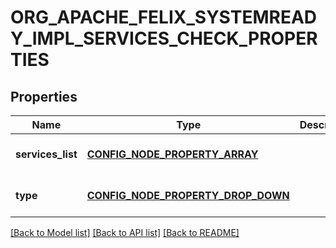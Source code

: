 # ORG_APACHE_FELIX_SYSTEMREADY_IMPL_SERVICES_CHECK_PROPERTIES

## Properties
Name | Type | Description | Notes
------------ | ------------- | ------------- | -------------
**services_list** | [**CONFIG_NODE_PROPERTY_ARRAY**](configNodePropertyArray.md) |  | [optional] [default to null]
**type** | [**CONFIG_NODE_PROPERTY_DROP_DOWN**](configNodePropertyDropDown.md) |  | [optional] [default to null]

[[Back to Model list]](../README.md#documentation-for-models) [[Back to API list]](../README.md#documentation-for-api-endpoints) [[Back to README]](../README.md)


